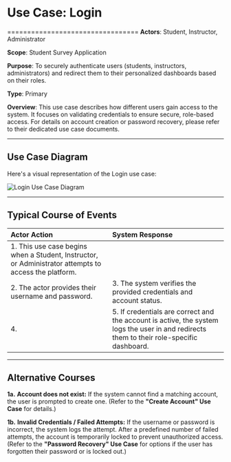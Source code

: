 # Use Case: Login
=================================
**Actors**: Student, Instructor, Administrator

**Scope**: Student Survey Application

**Purpose**: To securely authenticate users (students, instructors, administrators) and redirect them to their personalized dashboards based on their roles.

**Type**: Primary

**Overview**: This use case describes how different users gain access to the system. It focuses on validating credentials to ensure secure, role-based access. For details on account creation or password recovery, please refer to their dedicated use case documents.

---

## Use Case Diagram

Here's a visual representation of the Login use case:

![Login Use Case Diagram](login_usecase.puml)

---

## Typical Course of Events

| Actor Action | System Response |
|:--------------|:----------------|
| 1. This use case begins when a Student, Instructor, or Administrator attempts to access the platform. | |
| 2. The actor provides their username and password. | 3. The system verifies the provided credentials and account status. |
| 4. | 5. If credentials are correct and the account is active, the system logs the user in and redirects them to their role-specific dashboard. |

---

## Alternative Courses

**1a.** **Account does not exist:** If the system cannot find a matching account, the user is prompted to create one. (Refer to the **"Create Account" Use Case** for details.)

**1b.** **Invalid Credentials / Failed Attempts:** If the username or password is incorrect, the system logs the attempt. After a predefined number of failed attempts, the account is temporarily locked to prevent unauthorized access. (Refer to the **"Password Recovery" Use Case** for options if the user has forgotten their password or is locked out.)